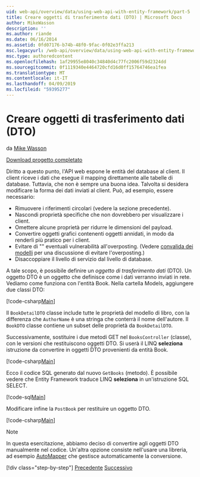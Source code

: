 ```yaml
---
uid: web-api/overview/data/using-web-api-with-entity-framework/part-5
title: Creare oggetti di trasferimento dati (DTO) | Microsoft Docs
author: MikeWasson
description: ''
ms.author: riande
ms.date: 06/16/2014
ms.assetid: 0fd07176-b74b-48f0-9fac-0f02e3ffa213
msc.legacyurl: /web-api/overview/data/using-web-api-with-entity-framework/part-5
msc.type: authoredcontent
ms.openlocfilehash: 1af29955e8040c34840d4c77fc2006f59d2324dd
ms.sourcegitcommit: 0f1119340e4464720cfd16d0ff15764746ea1fea
ms.translationtype: MT
ms.contentlocale: it-IT
ms.lasthandoff: 04/09/2019
ms.locfileid: "59395277"
---
```

# <a name="create-data-transfer-objects-dtos"></a>Creare oggetti di trasferimento dati (DTO)

da [Mike Wasson](https://github.com/MikeWasson)

[Download progetto completato](https://github.com/MikeWasson/BookService)

Diritto a questo punto, l'API web espone le entità del database al client. Il client riceve i dati che esegue il mapping direttamente alle tabelle di database. Tuttavia, che non è sempre una buona idea. Talvolta si desidera modificare la forma dei dati inviati al client. Può, ad esempio, essere necessario:

- Rimuovere i riferimenti circolari (vedere la sezione precedente).
- Nascondi proprietà specifiche che non dovrebbero per visualizzare i client.
- Omettere alcune proprietà per ridurre le dimensioni del payload.
- Convertire oggetti grafici contenenti oggetti annidati, in modo da renderli più pratico per i client.
- Evitare di "" eventuali vulnerabilità all'overposting. (Vedere [convalida dei modelli](../../formats-and-model-binding/model-validation-in-aspnet-web-api.md) per una discussione di evitare l'overposting.)
- Disaccoppiare il livello di servizio dal livello di database.

A tale scopo, è possibile definire un *oggetto di trasferimento dati* (DTO). Un oggetto DTO è un oggetto che definisce come i dati verranno inviati in rete. Vediamo come funziona con l'entità Book. Nella cartella Models, aggiungere due classi DTO:

[!code-csharp[Main](part-5/samples/sample1.cs)]

Il `BookDetailDTO` classe include tutte le proprietà del modello di libro, con la differenza che `AuthorName` è una stringa che conterrà il nome dell'autore. Il `BookDTO` classe contiene un subset delle proprietà da `BookDetailDTO`.

Successivamente, sostituire i due metodi GET nel `BooksController` (classe), con le versioni che restituiscono oggetti DTO. Si userà il LINQ **seleziona** istruzione da convertire in oggetti DTO provenienti da entità Book.

[!code-csharp[Main](part-5/samples/sample2.cs)]

Ecco il codice SQL generato dal nuovo `GetBooks` (metodo). È possibile vedere che Entity Framework traduce LINQ **seleziona** in un'istruzione SQL SELECT.

[!code-sql[Main](part-5/samples/sample3.sql)]

Modificare infine la `PostBook` per restituire un oggetto DTO.

[!code-csharp[Main](part-5/samples/sample4.cs)]

> [!NOTE]
> In questa esercitazione, abbiamo deciso di convertire agli oggetti DTO manualmente nel codice. Un'altra opzione consiste nell'usare una libreria, ad esempio [AutoMapper](http://automapper.org/) che gestisce automaticamente la conversione.
> 
> [!div class="step-by-step"]
> [Precedente](part-4.md)
> [Successivo](part-6.md)

